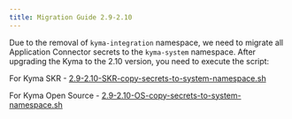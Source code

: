 ```yaml
---
title: Migration Guide 2.9-2.10
---
```


Due to the removal of `kyma-integration` namespace, we need to migrate all Application Connector secrets to the `kyma-system` namespace. After upgrading the Kyma to the 2.10 version, you need to execute the script:

For Kyma SKR - [2.9-2.10-SKR-copy-secrets-to-system-namespace.sh](./assets/2.9-2.10-SKR-copy-secrets-to-system-namespace.sh)

For Kyma Open Source - [2.9-2.10-OS-copy-secrets-to-system-namespace.sh](./assets/2.9-2.10-OS-copy-secrets-to-system-namespace.sh)
